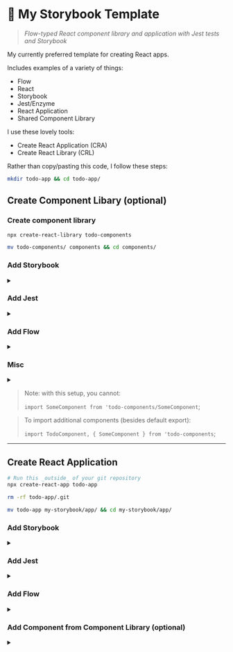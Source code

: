 # 📘 My Storybook Template

> _Flow-typed React component library and application with Jest tests and Storybook_

My currently preferred template for creating React apps.

Includes examples of a variety of things:

- Flow
- React
- Storybook
- Jest/Enzyme
- React Application
- Shared Component Library

I use these lovely tools:

- Create React Application (CRA)
- Create React Library (CRL)

Rather than copy/pasting this code, I follow these steps:

```sh
mkdir todo-app && cd todo-app/
```

## Create Component Libary (optional)

### Create component library

```sh
npx create-react-library todo-components

mv todo-components/ components && cd components/
```

### Add Storybook

<details>
  <summary></summary>

```
npx -p @storybook/cli sb init

yarn add -D @storybook/addon-docs
```

```diff
diff --git a/.storybook/main.js b/.storybook/main.js
index 8f79d46..5f60ae0 100644
--- a/.storybook/main.js
+++ b/.storybook/main.js
@@ -4,5 +4,6 @@ module.exports = {
     '@storybook/preset-create-react-app',
     '@storybook/addon-actions',
     '@storybook/addon-links',
-  ],
-};
+    '@storybook/addon-docs'
+  ]
+}
```

### Update Storybook to show library component

```diff
diff --git a/src/stories/1-Button.stories.js b/src/stories/1-Button.stories.js
index 6bcfa21..7dbfe81 100644
--- a/src/stories/1-Button.stories.js
+++ b/src/stories/1-Button.stories.js
@@ -2,16 +2,18 @@ import React from 'react';
 import { action } from '@storybook/addon-actions';
 import { Button } from '@storybook/react/demo';

+import { ExampleComponent } from '../';
+
 export default {
-  title: 'Button',
-  component: Button,
+  title: 'Example Component',
+  component: ExampleComponent
 };

-export const Text = () => <Button onClick={action('clicked')}>Hello Button</Button>;
+export const Text = () => <ExampleComponent text='Hello, world!' />;
```

### Add documentation to library component

```diff
diff --git a/src/index.js b/src/index.js
index 5d66404..461d9df 100644
--- a/src/index.js
+++ b/src/index.js
@@ -1,6 +1,16 @@
-import React from 'react'
-import styles from './styles.module.css'
+import React from 'react';
+import styles from './styles.module.css';

-export const ExampleComponent = ({ text }) => {
-  return <div className={styles.test}>Example Component: {text}</div>
-}
+type Props = {
+  /** My lovely property */
+  text: string
+};
+
+/** My lovely component */
+export const ExampleComponent = ({ text }: Props) => {
+  return <div className={styles.test}>Example Component: {text}</div>;
+};
+
+ExampleComponent.defaultProps = {
+  text: 'Default text'
+};
```

### Add a default export for component library (optional)

```diff
diff --git a/src/index.js b/src/index.js
index 461d9df..dc29031 100644
--- a/src/index.js
+++ b/src/index.js
@@ -14,3 +14,5 @@ export const ExampleComponent = ({ text }: Props) => {
 ExampleComponent.defaultProps = {
   text: 'Default text'
 };
+
+export default ExampleComponent;
diff --git a/src/stories/1-Button.stories.js b/src/stories/1-Button.stories.js
index 7dbfe81..1704845 100644
--- a/src/stories/1-Button.stories.js
+++ b/src/stories/1-Button.stories.js
@@ -2,7 +2,7 @@ import React from 'react';
 import { action } from '@storybook/addon-actions';
 import { Button } from '@storybook/react/demo';

-import { ExampleComponent } from '../';
+import ExampleComponent from '../';

 export default {
   title: 'Example Component',
```

### Add a second component to the library (optional)

```diff
diff --git a/src/AnotherComponent.js b/src/AnotherComponent.js
index e69de29..08bd751 100644
--- a/src/AnotherComponent.js
+++ b/src/AnotherComponent.js
@@ -0,0 +1,5 @@
+import React from 'react';
+
+export function AnotherComponent() {
+  return 'Hello from another component!';
+}
diff --git a/src/index.js b/src/index.js
index dc29031..79db612 100644
--- a/src/index.js
+++ b/src/index.js
@@ -16,3 +16,5 @@ ExampleComponent.defaultProps = {
 };

 export default ExampleComponent;
+
+export * from './AnotherComponent';
diff --git a/src/stories/1-Button.stories.js b/src/stories/1-Button.stories.js
index 1704845..3787181 100644
--- a/src/stories/1-Button.stories.js
+++ b/src/stories/1-Button.stories.js
@@ -2,7 +2,7 @@ import React from 'react';
 import { action } from '@storybook/addon-actions';
 import { Button } from '@storybook/react/demo';

-import ExampleComponent from '../';
+import ExampleComponent, { AnotherComponent } from '../';

 export default {
   title: 'Example Component',
@@ -11,6 +11,8 @@ export default {

 export const Text = () => <ExampleComponent text='Hello, world!' />;

+export const ShowAnother = () => <AnotherComponent />;
+
```

</details>

### Add Jest

<details>
  <summary></summary>

#### Add enzyme test library

```sh
yarn add -D enzyme enzyme-adapter-react-16
```

#### Add src/setupTests.js

```js
import Enzyme from 'enzyme';
import Adapter from 'enzyme-adapter-react-16';

Enzyme.configure({ adapter: new Adapter() });
```

#### Add src/AnotherComponent.test.js

```js
import React from 'react';
import { mount } from 'enzyme';
import { AnotherComponent } from '.';

describe('AnotherComponent', () => {
  it('shows correct text', () => {
    const wrapper = mount(<AnotherComponent />);
    expect(wrapper.text()).toEqual('Hello from another component!');
  });
});
```

#### Update index.test.js

```diff
diff --git a/components/src/index.test.js b/components/src/index.test.js
index a0f0449..9abe687 100644
--- a/components/src/index.test.js
+++ b/components/src/index.test.js
@@ -1,7 +1,10 @@
-import { ExampleComponent } from '.'
+import React from 'react';
+import { mount } from 'enzyme';
+import { ExampleComponent } from '.';

 describe('ExampleComponent', () => {
-  it('is truthy', () => {
-    expect(ExampleComponent).toBeTruthy()
-  })
-})
+  it('shows correct text', () => {
+    const wrapper = mount(<ExampleComponent text='Hello, world!' />);
+    expect(wrapper.text()).toEqual('Example Component: Hello, world!');
+  });
+});
```

### Run Jest tests

```sh
$ yarn test
yarn run v1.22.4
$ run-s test:unit test:lint test:build
$ cross-env CI=1 react-scripts test --env=jsdom
PASS src/AnotherComponent.test.js
PASS src/index.test.js

Test Suites: 2 passed, 2 total
Tests:       2 passed, 2 total
Snapshots:   0 total
Time:        1.06s
Ran all test suites.
```

### Show Jest test results in Storybook

```sh
yarn add -D storybook-addon-specifications
```

#### Register Specifications addon

> Also removes un-used addons Actions and Links (optional;)
>
> Removing 'Actions' ensures that the 'Specifications' tab
> shows up by default when viewing a Story on the Canvas.

```diff
diff --git a/components/.storybook/main.js b/components/.storybook/main.js
index 5f60ae0..8f46833 100644
--- a/components/.storybook/main.js
+++ b/components/.storybook/main.js
@@ -2,8 +2,7 @@ module.exports = {
   stories: ['../src/**/*.stories.js'],
   addons: [
     '@storybook/preset-create-react-app',
-    '@storybook/addon-actions',
-    '@storybook/addon-links',
-    '@storybook/addon-docs'
+    '@storybook/addon-docs',
+    'storybook-addon-specifications'
   ]
-}
+};;
```

#### Export describe() block from tests

```diff
diff --git a/components/src/index.test.js b/components/src/index.test.js
index 9abe687..9997a70 100644
--- a/components/src/index.test.js
+++ b/components/src/index.test.js
@@ -2,9 +2,11 @@ import React from 'react';
 import { mount } from 'enzyme';
 import { ExampleComponent } from '.';

-describe('ExampleComponent', () => {
+const specs = describe('ExampleComponent', () => {
   it('shows correct text', () => {
     const wrapper = mount(<ExampleComponent text='Hello, world!' />);
     expect(wrapper.text()).toEqual('Example Component: Hello, world!');
   });
 });
+
+export default specs;
```

#### Import specs from story and call with specs()

```diff
diff --git a/components/src/stories/1-Button.stories.js b/components/src/stories/1-Button.stories.js
index 3787181..ed97b64 100644
--- a/components/src/stories/1-Button.stories.js
+++ b/components/src/stories/1-Button.stories.js
@@ -1,15 +1,20 @@
 import React from 'react';
 import { action } from '@storybook/addon-actions';
 import { Button } from '@storybook/react/demo';
+import { specs } from 'storybook-addon-specifications';

 import ExampleComponent, { AnotherComponent } from '../';
+import exampleComponentSpecs from '../index.test';

 export default {
   title: 'Example Component',
   component: ExampleComponent
 };

-export const Text = () => <ExampleComponent text='Hello, world!' />;
+export const Text = () => {
+  specs(() => exampleComponentSpecs);
+  return <ExampleComponent text='Hello, world!' />;
+};
```

#### Add .storybook/test.js

```js
import { describe, it, beforeEach } from 'storybook-addon-specifications';
import expect from 'expect';

import { configure as enzymeConfigure } from 'enzyme';
import Adapter from 'enzyme-adapter-react-16';
enzymeConfigure({ adapter: new Adapter() });

window.describe = describe;
window.beforeEach = beforeEach;
window.it = it;
window.expect = expect;
```

#### Add .storybook/config.js

> TODO: figure out how to not have both a main.js and a config.js

```js
import { configure } from '@storybook/react';
import './test';
configure(require.context('../src/stories', true, /\.stories\.js$/), module);
```

</details>

### Add Flow

<details>
  <summary></summary>

```sh
yarn add flow-bin
```

#### Add flow to package.json

```diff
diff --git a/components/package.json b/components/package.json
index 5bd8527..3dc3e97 100644
--- a/components/package.json
+++ b/components/package.json
@@ -23,7 +23,8 @@
     "predeploy": "cd example && yarn install && yarn run build",
     "deploy": "gh-pages -d example/build",
     "storybook": "start-storybook -p 9009",
-    "build-storybook": "build-storybook"
+    "build-storybook": "build-storybook",
+    "flow": "flow"
```

#### Initialize (add .flowconfig)

```sh
yarn flow init
```

#### Add @flow to files

```js
// @flow strict
```

> `strict` is optional

#### Add jest flow types

```sh
npm install -g flow-typed

# Get jest version number
grep ^jest@ yarn.lock

# Install flow types for jest
flow-typed install jest@24.9.0
```

#### Add flow-types to .flowconfig

```diff
diff --git a/components/.flowconfig b/components/.flowconfig
index 1fed445..0d26140 100644
--- a/components/.flowconfig
+++ b/components/.flowconfig
@@ -3,6 +3,7 @@
 [include]

 [libs]
+flow-typed
```

#### And add jest note to .eslintrc

```diff
diff --git a/components/.eslintrc b/components/.eslintrc
index 530000c..6a09bdb 100644
--- a/components/.eslintrc
+++ b/components/.eslintrc
@@ -8,7 +8,8 @@
     "prettier/react"
   ],
   "env": {
-    "node": true
+    "node": true,
+    "jest": true
   },
```

</details>

### Misc

<details>
  <summary></summary>

### Update .prettierrc to use semicolons

```diff
diff --git a/.prettierrc b/.prettierrc
index a9646d4..b657a30 100644
--- a/.prettierrc
+++ b/.prettierrc
@@ -1,7 +1,7 @@
 {
   "singleQuote": true,
   "jsxSingleQuote": true,
-  "semi": false,
+  "semi": true,
```

</details>

> Note: with this setup, you cannot:
>
> `import SomeComponent from 'todo-components/SomeComponent`;

> To import additional components (besides default export):
>
> `import TodoComponent, { SomeComponent } from 'todo-components`;

---

## Create React Application

```sh
# Run this _outside_ of your git repository
npx create-react-app todo-app

rm -rf todo-app/.git

mv todo-app my-storybook/app/ && cd my-storybook/app/
```

### Add Storybook

<details>
  <summary></summary>

```sh
npx -p @storybook/cli sb init

yarn add -D @storybook/addon-docs
```

```diff
diff --git a/.storybook/main.js b/.storybook/main.js
index 8f79d46..68c437d 100644
--- a/.storybook/main.js
+++ b/.storybook/main.js
@@ -4,5 +4,6 @@ module.exports = {
     '@storybook/preset-create-react-app',
     '@storybook/addon-actions',
     '@storybook/addon-links',
+    '@storybook/addon-docs',
   ],
 }
```

#### Add a component with a story

```diff
diff --git a/src/components/MyComponent.js b/src/components/MyComponent.js
index e69de29..4673fc7 100644
--- a/src/components/MyComponent.js
+++ b/src/components/MyComponent.js
@@ -0,0 +1,19 @@
+import React from 'react';
+
+type Props = {
+  /** My text property */
+  text: string,
+};
+
+/** My amazing component */
+export function MyComponent({ text }: Props) {
+  // Random reminder, if you return a string instead of JSX
+  // then Storybook will not show your props! Weird bug.
+  return <p>Hello there! And also "{text}"</p>;
+}
+
+MyComponent.defaultProps = {
+  text: 'Defaul text',
+};
+
+export default MyComponent;
diff --git a/src/stories/MyComponent.stories.js b/src/stories/MyComponent.stories.js
index e69de29..a71531b 100644
--- a/src/stories/MyComponent.stories.js
+++ b/src/stories/MyComponent.stories.js
@@ -0,0 +1,9 @@
+import React from 'react';
+import MyComponent from '../components/MyComponent';
+
+export default {
+  title: 'My Component',
+  component: MyComponent,
+};
+
+export const Hello = () => <MyComponent text="Hello, world!" />;
```

</details>

### Add Jest

<details>
  <summary></summary>

#### Add enzyme test library

```sh
yarn add -D enzyme enzyme-adapter-react-16
```

#### Update src/setupTests.js

```diff
diff --git a/src/setupTests.js b/src/setupTests.js
index 74b1a27..6c4d92b 100644
--- a/src/setupTests.js
+++ b/src/setupTests.js
@@ -3,3 +3,6 @@
 // expect(element).toHaveTextContent(/react/i)
 // learn more: https://github.com/testing-library/jest-dom
 import '@testing-library/jest-dom/extend-expect';
+import Enzyme from 'enzyme';
+import Adapter from 'enzyme-adapter-react-16';
+Enzyme.configure({ adapter: new Adapter() });
```

#### Add a test for MyComponent

```diff
diff --git a/src/components/MyComponent.test.js b/src/components/MyComponent.test.js
index e69de29..66fb934 100644
--- a/src/components/MyComponent.test.js
+++ b/src/components/MyComponent.test.js
@@ -0,0 +1,10 @@
+import React from 'react';
+import { mount } from 'enzyme';
+import MyComponent from './MyComponent';
+
+describe('MyComponent', () => {
+  it('shows correct text', () => {
+    const wrapper = mount(<MyComponent />);
+    expect(wrapper.text()).toEqual('Hello there! And also "Defaul text"');
+  });
+});
```

#### Run Jest test

```sh
$ yarn test

 PASS  src/components/MyComponent.test.js
  MyComponent
    ✓ shows correct text (25ms)

Test Suites: 1 passed, 1 total
Tests:       1 passed, 1 total
Snapshots:   0 total
Time:        1.547s, estimated 2s
Ran all test suites related to changed files.
```

#### Show Jest tests in Storybook

```sh
yarn add -D storybook-addon-specifications
```

#### Register Specifications addon

> Also removes un-used addons Actions and Links (optional;)
>
> Removing 'Actions' ensures that the 'Specifications' tab
> shows up by default when viewing a Story on the Canvas.

```diff
diff --git a/app/.storybook/main.js b/app/.storybook/main.js
index 68c437d..e2b6c0b 100644
--- a/app/.storybook/main.js
+++ b/app/.storybook/main.js
@@ -2,8 +2,7 @@ module.exports = {
   stories: ['../src/**/*.stories.js'],
   addons: [
     '@storybook/preset-create-react-app',
-    '@storybook/addon-actions',
-    '@storybook/addon-links',
     '@storybook/addon-docs',
+    'storybook-addon-specifications',
   ],
 };
```

#### Export describe() block from tests

```diff
diff --git a/app/src/components/MyComponent.test.js b/app/src/components/MyComponent.test.js
index 66fb934..83ca251 100644
--- a/app/src/components/MyComponent.test.js
+++ b/app/src/components/MyComponent.test.js
@@ -2,9 +2,11 @@ import React from 'react';
 import { mount } from 'enzyme';
 import MyComponent from './MyComponent';

-describe('MyComponent', () => {
+const specs = describe('MyComponent', () => {
   it('shows correct text', () => {
     const wrapper = mount(<MyComponent />);
     expect(wrapper.text()).toEqual('Hello there! And also "Defaul text"');
   });
 });
+
+export default specs;
```

#### Import specs from story file and call with specs()

```diff
diff --git a/app/src/stories/MyComponent.stories.js b/app/src/stories/MyComponent.stories.js
index a71531b..d8fb14f 100644
--- a/app/src/stories/MyComponent.stories.js
+++ b/app/src/stories/MyComponent.stories.js
@@ -1,9 +1,14 @@
 import React from 'react';
 import MyComponent from '../components/MyComponent';
+import { specs } from 'storybook-addon-specifications';
+import myComponentSpecs from '../components/MyComponent.test';

 export default {
   title: 'My Component',
   component: MyComponent,
 };

-export const Hello = () => <MyComponent text="Hello, world!" />;
+export const Hello = () => {
+  specs(() => myComponentSpecs);
+  return <MyComponent text="Hello, world!" />;
+};
```

#### Add .storybook/test.js

```diff
diff --git a/app/.storybook/test.js b/app/.storybook/test.js
index e69de29..adc3a5e 100644
--- a/app/.storybook/test.js
+++ b/app/.storybook/test.js
@@ -0,0 +1,11 @@
+import { describe, it, beforeEach } from 'storybook-addon-specifications';
+import expect from 'expect';
+
+import { configure as enzymeConfigure } from 'enzyme';
+import Adapter from 'enzyme-adapter-react-16';
+enzymeConfigure({ adapter: new Adapter() });
+
+window.describe = describe;
+window.beforeEach = beforeEach;
+window.it = it;
+window.expect = expect;
```

#### Add .storybook/config.js

> TODO: figure out how to not have both a main.js and a config.js

```diff
diff --git a/app/.storybook/config.js b/app/.storybook/config.js
index e69de29..cf480e3 100644
--- a/app/.storybook/config.js
+++ b/app/.storybook/config.js
@@ -0,0 +1,3 @@
+import { configure } from '@storybook/react';
+import './test';
+configure(require.context('../src/stories', true, /\.stories\.js$/), module);
```

</details>

### Add Flow

<details>
  <summary></summary>

```sh
yarn add flow-bin
```

#### Add flow to package.json

```diff
diff --git a/app/package.json b/app/package.json
index c73a164..1b5a9e1 100644
--- a/app/package.json
+++ b/app/package.json
@@ -6,6 +6,7 @@
     "@testing-library/jest-dom": "^4.2.4",
     "@testing-library/react": "^9.3.2",
     "@testing-library/user-event": "^7.1.2",
+    "flow-bin": "^0.127.0",
     "react": "^16.13.1",
     "react-dom": "^16.13.1",
     "react-scripts": "3.4.1"
@@ -16,7 +17,8 @@
     "test": "react-scripts test",
     "eject": "react-scripts eject",
     "storybook": "start-storybook -p 9009 -s public",
-    "build-storybook": "build-storybook -s public"
+    "build-storybook": "build-storybook -s public",
+    "flow": "flow"
   },
```

#### Initialize (add .flowconfig)

```sh
yarn flow init
```

#### Add @flow to files

```js
// @flow strict
```

> `strict` is optional

#### Add jest flow types

```sh
npm install -g flow-typed

# Get jest version number
grep ^jest@ yarn.lock

# Install flow types for jest
flow-typed install jest@24.9.0
```

#### Add flow-types to .flowconfig

```diff
diff --git a/app/.flowconfig b/app/.flowconfig
index 1fed445..0d26140 100644
--- a/app/.flowconfig
+++ b/app/.flowconfig
@@ -3,6 +3,7 @@
 [include]

 [libs]
+flow-typed
```

</details>

### Add Component from Component Library (optional)

<details>
  <summary></summary>

</details>
